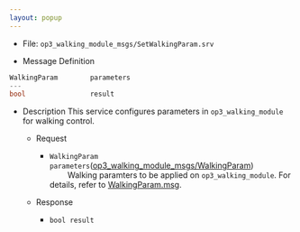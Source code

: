 ```yaml
---
layout: popup
---
```


- File: `op3_walking_module_msgs/SetWalkingParam.srv`

- Message Definition
 ```c
 WalkingParam        parameters
 ---
 bool                result
 ```

- Description
This service configures parameters in `op3_walking_module` for walking control.  

  - Request  
    * `WalkingParam parameters`([op3_walking_module_msgs/WalkingParam])   
&emsp;&emsp; Walking paramters to be applied on `op3_walking_module`. For details, refer to [WalkingParam.msg].

  - Response
    * `bool result`   
&emsp;&emsp;


[op3_walking_module_msgs/WalkingParam]: /docs/en/popup/op3_WalkingParam.msg/
[WalkingParam.msg]: /docs/en/popup/op3_WalkingParam.msg/
